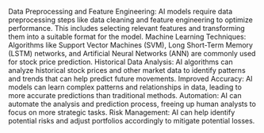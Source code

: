 Data Preprocessing and Feature Engineering:
AI models require data preprocessing steps like data cleaning and feature engineering to optimize performance. This includes selecting relevant features and transforming them into a suitable format for the model. 
Machine Learning Techniques:
Algorithms like Support Vector Machines (SVM), Long Short-Term Memory (LSTM) networks, and Artificial Neural Networks (ANN) are commonly used for stock price prediction. 
Historical Data Analysis:
AI algorithms can analyze historical stock prices and other market data to identify patterns and trends that can help predict future movements. 
Improved Accuracy:
AI models can learn complex patterns and relationships in data, leading to more accurate predictions than traditional methods. 
Automation:
AI can automate the analysis and prediction process, freeing up human analysts to focus on more strategic tasks. 
Risk Management:
AI can help identify potential risks and adjust portfolios accordingly to mitigate potential losses.
